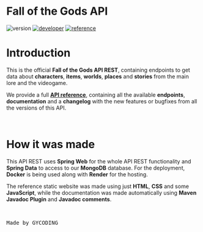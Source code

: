 # Fall of the Gods API

![version](https://img.shields.io/badge/version-1.0.0-gold?style=for-the-badge)
[![developer](https://img.shields.io/badge/developed-GYCoding-purple?style=for-the-badge)](https://gycoding.com)
[![reference](https://img.shields.io/badge/reference-api_reference-silver?style=for-the-badge)](https://fallofthegods-data.onrender.com)

# Introduction

This is the official **Fall of the Gods API REST**, containing endpoints to get data about **characters**, **items**, **worlds**, **places** and **stories** from the main lore and the videogame.

We provide a full **[API reference](https://fallofthegods-data.onrender.com)**, containing all the available **endpoints**, **documentation** and a **changelog** with the new features or bugfixes from all the versions of this API.

<br>

# How it was made

This API REST uses **Spring Web** for the whole API REST functionality and **Spring Data** to access to our **MongoDB** database. For the deployment, **Docker** is being used along with **Render** for the hosting.

The reference static website was made using just **HTML**, **CSS** and some **JavaScript**, while the documentation was made automatically using **Maven Javadoc Plugin** and **Javadoc comments**. 

<br>

<pre>Made by GYCODING</pre>
